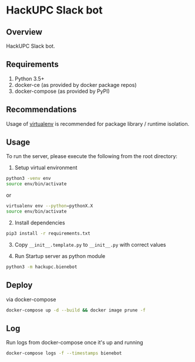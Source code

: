 # HackUPC Slack bot

## Overview
HackUPC Slack bot.

## Requirements
1. Python 3.5+
2. docker-ce (as provided by docker package repos)
3. docker-compose (as provided by PyPI)

## Recommendations
Usage of [virtualenv](https://realpython.com/blog/python/python-virtual-environments-a-primer/) is recommended for package library / runtime isolation.

## Usage
To run the server, please execute the following from the root directory:

1. Setup virtual environment
```bash
python3 -venv env
source env/bin/activate
```
or

```bash
virtualenv env --python=pythonX.X
source env/bin/activate
```

2. Install dependencies
```bash
pip3 install -r requirements.txt
```

3. Copy `__init__.template.py` to `__init__.py` with correct values

4. Run Startup server as python module
```bash
python3 -m hackupc.bienebot
```

## Deploy

via docker-compose
```bash
docker-compose up -d --build && docker image prune -f
```

## Log

Run logs from docker-compose once it's up and running
```bash
docker-compose logs -f --timestamps bienebot
```
